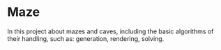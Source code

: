 # Maze
In this project  about mazes and caves, including the basic algorithms of their handling, such as: generation, rendering, solving.
